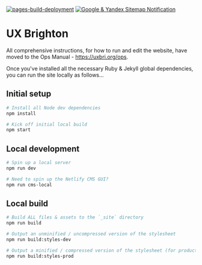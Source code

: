 [![pages-build-deployment](https://github.com/dannyhope/uxbrighton/actions/workflows/pages/pages-build-deployment/badge.svg)](https://github.com/dannyhope/uxbrighton/actions/workflows/pages/pages-build-deployment) [![Google & Yandex Sitemap Notification](https://github.com/dannyhope/uxbrighton/actions/workflows/search_engines_sitemap_notification.yml/badge.svg)](https://github.com/dannyhope/uxbrighton/actions/workflows/search_engines_sitemap_notification.yml)
# UX Brighton

All comprehensive instructions, for how to run and edit the website, have moved to the Ops Manual - https://uxbri.org/ops.

Once you've installed all the necessary Ruby & Jekyll global dependencies, you can run the site locally as follows&hellip;

## Initial setup

```bash
# Install all Node dev dependencies
npm install

# Kick off initial local build
npm start
```

## Local development

```bash
# Spin up a local server
npm run dev

# Need to spin up the Netlify CMS GUI?
npm run cms-local
```

## Local build

```bash
# Build ALL files & assets to the `_site` directory
npm run build

# Output an unminified / uncompressed version of the stylesheet
npm run build:styles-dev

# Output a minified / compressed version of the stylesheet (for production)
npm run build:styles-prod
```
